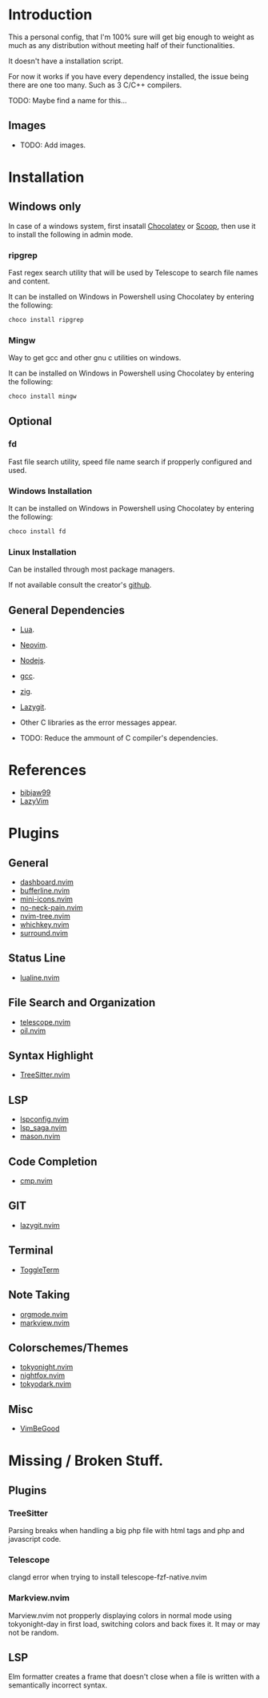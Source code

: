 # Introduction

This a personal config, that I'm 100% sure will get big enough to weight as much as any distribution without meeting half of their functionalities.

It doesn't have a installation script.

For now it works if you have every dependency installed, the issue being there are one too many. Such as 3 C/C++ compilers.

TODO: Maybe find a name for this...

## Images

+ TODO: Add images.


# Installation

## Windows only

In case of a windows system, first insatall [Chocolatey](https://chocolatey.org/install) or [Scoop](https://scoop.sh/), then use it to install the following in admin mode.

### ripgrep

Fast regex search utility that will be used by Telescope to search file names and content.

It can be installed on Windows in Powershell using Chocolatey by entering the following:

```Powershell
choco install ripgrep
```

### Mingw

Way to get gcc and other gnu c utilities on windows.

It can be installed on Windows in Powershell using Chocolatey by entering the following:

```Powershell
choco install mingw
```

## Optional

### fd

Fast file search utility, speed file name search if propperly configured and used.

### Windows Installation

It can be installed on Windows in Powershell using Chocolatey by entering the following:

```Powershell
choco install fd
```

### Linux Installation

Can be installed through most package managers.

If not available consult the creator's [github](https://github.com/sharkdp/fd).

## General Dependencies

+ [Lua](https://www.lua.org/download.html).
+ [Neovim](https://github.com/neovim/neovim/blob/master/INSTALL.md).
+ [Nodejs](https://nodejs.org/en).
+ [gcc](https://gcc.gnu.org/install/).
+ [zig](https://ziglang.org/).
+ [Lazygit](https://github.com/jesseduffield/lazygit).
+ Other C libraries as the error messages appear.

+ TODO: Reduce the ammount of C compiler's dependencies.

# References

+ [bibjaw99](https://github.com/bibjaw99/workstation/tree/master/.config/nvim)
+ [LazyVim](https://github.com/LazyVim/LazyVim/tree/main)


# Plugins

## General

+ [dashboard.nvim](https://github.com/nvimdev/dashboard-nvim)
+ [bufferline.nvim](https://github.com/LazyVim/LazyVim/blob/main/lua/lazyvim/plugins/ui.lua)
+ [mini-icons.nvim](https://github.com/echasnovski/mini.icons)
+ [no-neck-pain.nvim](https://github.com/shortcuts/no-neck-pain.nvim)
+ [nvim-tree.nvim](https://github.com/nvim-tree/nvim-tree.lua)
+ [whichkey.nvim](https://github.com/folke/which-key.nvim)
+ [surround.nvim](https://github.com/kylechui/nvim-surround)

## Status Line

+ [lualine.nvim](https://github.com/nvim-lualine/lualine.nvim)

## File Search and Organization

+ [telescope.nvim](https://github.com/nvim-telescope/telescope.nvim)
+ [oil.nvim](https://github.com/stevearc/oil.nvim)

##  Syntax Highlight

+ [TreeSitter.nvim](https://github.com/nvim-treesitter/nvim-treesitter)

## LSP

+ [lspconfig.nvim](https://github.com/neovim/nvim-lspconfig)
+ [lsp_saga.nvim](https://github.com/nvimdev/lspsaga.nvim)
+ [mason.nvim](https://github.com/williamboman/mason.nvim)

## Code Completion

+ [cmp.nvim](https://github.com/hrsh7th/nvim-cmp)

## GIT

+ [lazygit.nvim](https://github.com/kdheepak/lazygit.nvim)

## Terminal

+ [ToggleTerm](https://github.com/akinsho/toggleterm.nvim)

## Note Taking

+ [orgmode.nvim](https://github.com/nvim-orgmode/orgmode)
+ [markview.nvim](https://github.com/OXY2DEV/markview.nvim)

## Colorschemes/Themes

+ [tokyonight.nvim](https://github.com/folke/tokyonight.nvim)
+ [nightfox.nvim](https://github.com/EdenEast/nightfox.nvim)
+ [tokyodark.nvim](https://github.com/tiagovla/tokyodark.nvim)

## Misc

+ [VimBeGood](https://github.com/ThePrimeagen/vim-be-good)


# Missing / Broken Stuff.

## Plugins 

### TreeSitter

Parsing breaks when handling a big php file with html tags and php and javascript code.

### Telescope

clangd error when trying to install telescope-fzf-native.nvim

### Markview.nvim

Marview.nvim not propperly displaying colors in normal mode using tokyonight-day in first load, switching colors and back fixes it. It may or may not be random.

## LSP

Elm formatter creates a frame that doesn't close when a file is written with a semantically incorrect syntax.
